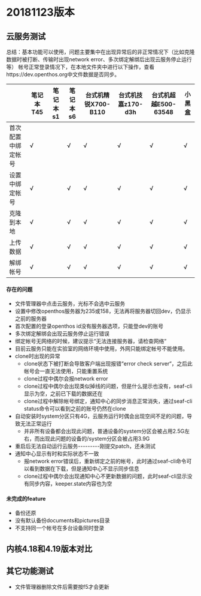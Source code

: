 # 20181123版本

## 云服务测试
总结：基本功能可以使用，问题主要集中在出现异常后的非正常情况下（比如克隆数据时被打断、传输时出现network error、多次绑定解绑后出现云服务停止运行等）
帐号正常登录情况下，在本地文件夹中进行以下操作，查看https://dev.openthos.org中文件数据是否同步。

||笔记本T45|笔记本s1|笔记本s6|台式机精锐X700-B110|台式机技嘉z170-d3h|台式机超越E500-63548|小黑盒|
|-----|-----|-----|-----|-----|-----|-----|-----|
|首次配置中绑定帐号|√||√|√|√|√|√|
|设置中绑定帐号|√||√|√|√|√|√|
|克隆到本地|√||√|√|√|√|√|
|上传数据|√||√|√|√|√|√|
|解绑帐号|√||√|√|√|√|√|

#### 存在的问题
- 文件管理器中点击云服务，光标不会选中云服务
- 设置中修改openthos服务器为235或158，无法再将服务器切回dev，仍显示之前的服务器
- 首次配置的登录openthos id没有服务器选项，只能登dev的账号
- 多次绑定解绑会出现云服务停止运行错误
- 绑定帐号无网络的时候，建议提示“无法连接服务器，请检查网络“
- 目前云服务只能在实验室的网络环境中使用，外网只能绑定帐号不能使用。
- clone时出现的异常
   - clone状态下被打断会导致客户端出现报错“error check server“，之后此帐号会一直无法使用，只能重置系统
   - clone过程中偶尔会报network error
   - clone过程中偶尔会出现类似掉线的问题，但是什么提示也没有，seaf-cli显示为空，之前已下载的数据还在
   - clone过程中解除帐号绑定，通知中心的同步消息正常消失，通过seaf-cli status命令可以看到之前的账号仍然在clone
- 自动安装时system分区只有4G，云服务运行时偶会出现空间不足的问题，导致无法正常运行
   - 并非所有设备都会出现此问题，普通设备的system分区会被占用2.5G左右，而出现此问题的设备的/system分区会被占用3.9G
- 重启后无法自动运行云服务---------刚提交patch，还未测试
- 通知中心显示有时和实际状态不一致
   - 报network error错误后，重新绑定之前的帐号，此时通过seaf-cli命令可以看到数据在下载，但是通知中心不显示同步信息
   - clone过程中偶尔会出现通知中心不更新数据的问题，此时seaf-cli显示没有同步内容，keeper.state内容也为空

#### 未完成的feature
- 备份还原
- 没有默认备份documents和pictures目录
- 不支持同一个帐号在多台设备同时登录

## 内核4.18和4.19版本对比


## 其它功能测试
- 文件管理器删除文件后需要按f5才会更新
